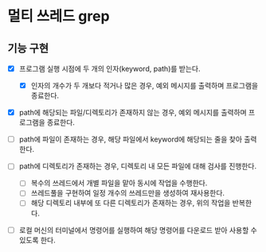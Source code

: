 # 멀티 쓰레드 grep

## 기능 구현

- [x] 프로그램 실행 시점에 두 개의 인자(keyword, path)를 받는다.
    - [x] 인자의 개수가 두 개보다 적거나 많은 경우, 예외 메시지를 출력하며 프로그램을 종료한다.

- [x] path에 해당되는 파일/디렉토리가 존재하지 않는 경우, 예외 메시지를 출력하며 프로그램을 종료한다.

- [ ] path에 파일이 존재하는 경우, 해당 파일에서 keyword에 해당되는 줄을 찾아 출력한다.

- [ ] path에 디렉토리가 존재하는 경우, 디렉토리 내 모든 파일에 대해 검사를 진행한다.
    - [ ] 복수의 쓰레드에서 개별 파일을 맡아 동시에 작업을 수행한다.
    - [ ] 쓰레드풀을 구현하여 일정 개수의 쓰레드만을 생성하여 재사용한다.
    - [ ] 해당 디렉토리 내부에 또 다른 디렉토리가 존재하는 경우, 위의 작업을 반복한다.

- [ ] 로컬 머신의 터미널에서 명령어를 실행하여 해당 명령어를 다운로드 받아 사용할 수 있도록 한다.

